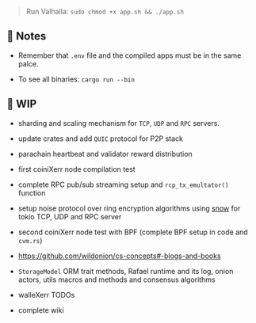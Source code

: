 

> Run Valhalla: ```sudo chmod +x app.sh && ./app.sh```

## 📇 Notes

* Remember that `.env` file and the compiled apps must be in the same palce. 

* To see all binaries: ```cargo run --bin```

## 🚧 WIP 

* sharding and scaling mechanism for `TCP`, `UDP` and `RPC` servers.

* update crates and add `QUIC` protocol for P2P stack

* parachain heartbeat and validator reward distribution

* first coiniXerr node compilation test

* complete RPC pub/sub streaming setup and `rcp_tx_emultator()` function

* setup noise protocol over ring encryption algorithms using [snow](https://crates.io/crates/snow) for tokio TCP, UDP and RPC server

* second coiniXerr node test with BPF (complete BPF setup in code and `cvm.rs`)

* https://github.com/wildonion/cs-concepts#-blogs-and-books

* `StorageModel` ORM trait methods, Rafael runtime and its log, onion actors, utils macros and methods and consensus algorithms

* walleXerr TODOs

* complete wiki
